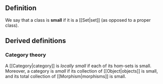 ## Definition
We say that a class is **small** if it is a [[Set|set]] (as opposed to a proper class).
## Derived definitions
### Category theory
A [[Category|category]] is *locally small* if each of its hom-sets is small. Moreover, a category is *small* if its collection of [[Object|objects]] is small, and its total collection of [[Morphism|morphisms]] is small.